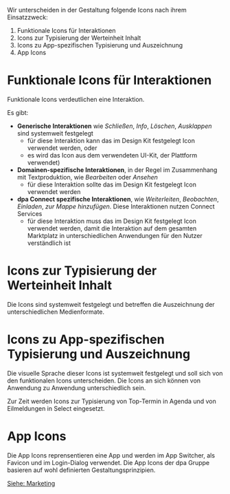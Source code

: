Wir unterscheiden in der Gestaltung folgende Icons nach ihrem Einsatzzweck:

1. Funktionale Icons für Interaktionen
2. Icons zur Typisierung der Werteinheit Inhalt
3. Icons zu App-spezifischen Typisierung und Auszeichnung
4. App Icons

# Funktionale Icons für Interaktionen

Funktionale Icons verdeutlichen eine Interaktion.

Es gibt:

- **Generische Interaktionen** wie *Schließen*, *Info*, *Löschen*, *Ausklappen* sind systemweit festgelegt
    - für diese Interaktion kann das im Design Kit festgelegt Icon verwendet werden, oder
    - es wird das Icon aus dem verwendeten UI-Kit, der Plattform verwendet)
- **Domainen-spezifische Interaktionen**, in der Regel im Zusammenhang mit Textproduktion, wie *Bearbeiten* oder *Ansehen*
    - für diese Interaktion sollte das im Design Kit festgelegt Icon verwendet werden
- **dpa Connect spezifische Interaktionen**, wie *Weiterleiten*, *Beobachten*, *Einladen*, *zur Mappe hinzufügen*. Diese Interaktionen nutzen Connect Services
    - für diese Interaktion muss das im Design Kit festgelegt Icon verwendet werden, damit die Interaktion auf dem gesamten Marktplatz in unterschiedlichen Anwendungen für den Nutzer verständlich ist


# Icons zur Typisierung der Werteinheit Inhalt

Die Icons sind systemweit festgelegt und betreffen die Auszeichnung der unterschiedlichen Medienformate.

# Icons zu App-spezifischen Typisierung und Auszeichnung

Die visuelle Sprache dieser Icons ist systemweit festgelegt und soll sich von den funktionalen Icons unterscheiden. Die Icons an sich können von Anwendung zu Anwendung unterschiedlich sein.

Zur Zeit werden Icons zur Typisierung von Top-Termin in Agenda und von Eilmeldungen in Select eingesetzt.

# App Icons

Die App Icons reprensentieren eine App und werden im App Switcher, als Favicon und im Login-Dialog verwendet. Die App Icons der dpa Gruppe basieren auf wohl definierten Gestaltungsprinzipien.

[Siehe: Marketing](/Marketing/App-Icons)

